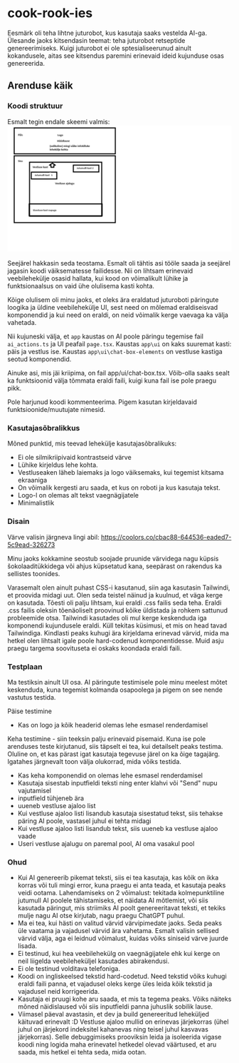 # cook-rook-ies

Eesmärk oli teha lihtne juturobot, kus kasutaja saaks vestelda AI-ga. Ülesande jaoks kitsendasin teemat: teha juturobot retseptide genereerimiseks. Kuigi juturobot ei ole sptesialiseerunud ainult kokandusele, aitas see kitsendus paremini erinevaid ideid kujunduse osas genereerida.

## Arenduse käik
### Koodi struktuur
Esmalt tegin endale skeemi valmis:
![Skeem](readme_files/page_schema.png)

Seejärel hakkasin seda teostama. Esmalt oli tähtis asi tööle saada ja seejärel jagasin koodi väiksematesse failidesse. Nii on lihtsam erinevaid veebilehekülje osasid hallata, kui kood on võimalikult lühike ja funktsionaalsus on vaid ühe olulisema kasti kohta.

Kõige olulisem oli minu jaoks, et oleks ära eraldatud juturoboti päringute loogika ja üldine veebilehekülje UI, sest need on mõlemad eraldiseisvad komponendid ja kui need on eraldi, on neid võimalik kerge vaevaga ka välja vahetada.

Nii kujuneski välja, et `app` kaustas on AI poole päringu tegemise fail `ai_actions.ts` ja UI peafail `page.tsx`. Kaustas `app\ui` on kaks suuremat kasti: päis ja vestlus ise. Kaustas `app\ui\chat-box-elements` on vestluse kastiga seotud komponendid.

Ainuke asi, mis jäi kriipima, on fail app/ui/chat-box.tsx. Võib-olla saaks sealt ka funktsioonid välja tõmmata eraldi faili, kuigi kuna fail ise pole praegu pikk.

Pole harjunud koodi kommenteerima. Pigem kasutan kirjeldavaid funktsioonide/muutujate nimesid.

### Kasutajasõbralikkus

Mõned punktid, mis teevad lehekülje kasutajasõbralikuks:
*  Ei ole silmikriipivaid kontrastseid värve
*  Lühike kirjeldus lehe kohta.
*  Vestluseaken läheb laiemaks ja logo väiksemaks, kui tegemist kitsama ekraaniga
*  On võimalik kergesti aru saada, et kus on roboti ja kus kasutaja tekst.
*  Logo-l on olemas alt tekst vaegnägijatele
*  Minimalistlik

### Disain

Värve valisin järgneva lingi abil: https://coolors.co/cbac88-644536-eaded7-5c9ead-326273

Minu jaoks kokkamine seostub soojade pruunide värvidega nagu küpsis šokolaaditükkidega või ahjus küpsetatud kana, seepärast on rakendus ka sellistes toonides.

Varasemalt olen ainult puhast CSS-i kasutanud, siin aga kasutasin Tailwindi, et proovida midagi uut. Olen seda teistel näinud ja kuulnud, et väga kerge on kasutada. Tõesti oli palju lihtsam, kui eraldi .css failis seda teha. Eraldi .css failis oleksin tõenäoliselt proovinud kõike üldistada ja rohkem sattunud probleemide otsa. Tailwindi kasutades oli mul kerge keskenduda iga komponendi kujundusele eraldi. Küll tekitas küsimusi, et mis on head tavad Tailwindiga. Kindlasti peaks kuhugi ära kirjeldama erinevad värvid, mida ma hetkel olen lihtsalt igale poole hard-codenud komponentidesse. Muid asju praegu targema soovituseta ei oskaks koondada eraldi faili.

### Testplaan

Ma testiksin ainult UI osa. AI päringute testimisele pole minu meelest mõtet keskenduda, kuna tegemist kolmanda osapoolega ja pigem on see nende vastutus testida.

Päise testimine
*  Kas on logo ja kõik headerid olemas lehe esmasel renderdamisel

Keha testimine - siin teeksin palju erinevaid pisemaid. Kuna ise pole arenduses teste kirjutanud, siis täpselt ei tea, kui detailselt peaks testima. Oluline on, et kas pärast igat kasutaja tegevuse järel on ka õige tagajärg. Igatahes järgnevalt toon välja olukorrad, mida võiks testida.
*  Kas keha komponendid on olemas lehe esmasel renderdamisel
*  Kasutaja sisestab inputfieldi teksti ning enter klahvi või "Send" nupu vajutamisel
  *  inputfield tühjeneb ära
  *  uueneb vestluse ajaloo list
*  Kui vestluse ajaloo listi lisandub kasutaja sisestatud tekst, siis tehakse päring AI poole, vastasel juhul ei tehta midagi
*  Kui vestluse ajaloo listi lisandub tekst, siis uueneb ka vestluse ajaloo vaade
*  Useri vestluse ajalugu on paremal pool, AI oma vasakul pool


### Ohud

*  Kui AI genereerib pikemat teksti, siis ei tea kasutaja, kas kõik on ikka korras või tuli mingi error, kuna praegu ei anta teada, et kasutaja peaks veidi ootama. Lahendamiseks on 2 võimalust: tekitada kolmepunktiline jutumull AI poolele tähistamiseks, et näidata AI mõtlemist, või siis kasutada päringut, mis striimiks AI poolt genereeritavat teksti, et tekiks mulje nagu AI otse kirjutab, nagu praegu ChatGPT puhul.
*  Ma ei tea, kui hästi on valitud värvid värvipimedate jaoks. Seda peaks üle vaatama ja vajadusel värvid ära vahetama. Esmalt valisin sellised värvid välja, aga ei leidnud võimalust, kuidas võiks siniseid värve juurde lisada. 
*  Ei testinud, kui hea veebilehekülg on vaegnägijatele ehk kui kerge on neil liigelda veebileheküljel kasutades abirakendusi.
*  Ei ole testinud volditava telefoniga.
*  Koodi on ingliskeelsed tekstid hard-codetud. Need tekstid võiks kuhugi eraldi faili panna, et vajadusel oleks kerge üles leida kõik tekstid ja vajadusel neid korrigeerida.
*  Kasutaja ei pruugi kohe aru saada, et mis ta tegema peaks. Võiks näiteks mõned näidislaused või siis inputfieldi panna juhuslik sobilik lause.
*  Viimasel päeval avastasin, et dev ja build genereeritud leheküljed käituvad erinevalt :D Vestluse ajaloo mullid on erinevas järjekorras (ühel juhul on järjekord indeksitel kahanevas ning teisel juhul kasvavas järjekorras). Selle debuggimiseks prooviksin leida ja isoleerida vigase koodi ning logida maha erinevatel hetkedel olevad väärtused, et aru saada, mis hetkel ei tehta seda, mida ootan.
